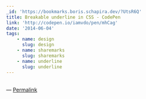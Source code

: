 ```yaml
---
_id: 'https://bookmarks.boris.schapira.dev/?UtsR6Q'
title: Breakable underline in CSS - CodePen
link: 'http://codepen.io/iamvdo/pen/mhCag'
date: '2014-06-04'
tags:
    - name: design
      slug: design
    - name: sharemarks
      slug: sharemarks
    - name: underline
      slug: underline
---
```


<br>&#8212;
<a href="https://bookmarks.boris.schapira.dev/?UtsR6Q" title="Permalink">Permalink</a>
